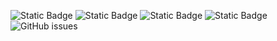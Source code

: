 ![Static Badge](https://img.shields.io/badge/blacklists-60-000000) ![Static Badge](https://img.shields.io/badge/blacklisted-2520494-cc0000) ![Static Badge](https://img.shields.io/badge/whitelisted-2244-00CC00) ![Static Badge](https://img.shields.io/badge/streaming_blacklist-28107-000000) ![GitHub issues](https://img.shields.io/github/issues/fabriziosalmi/blacklists)
